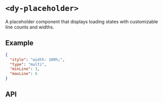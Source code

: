 # `<dy-placeholder>`

A placeholder component that displays loading states with customizable line counts and widths.

## Example

<gbp-example name="dy-placeholder" src="https://esm.sh/duoyun-ui/elements/placeholder">

```json
{
  "style": "width: 100%;",
  "type": "multi",
  "minLine": 3,
  "maxLine": 6
}
```

</gbp-example>

## API

<gbp-api src="/src/elements/placeholder.ts"></gbp-api>
